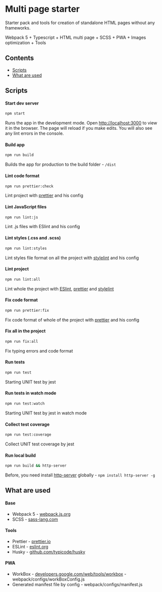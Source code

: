 # Multi page starter
Starter pack and tools for creation of standalone HTML pages without any frameworks.

Webpack 5 + Typescript + HTML multi page + SCSS + PWA + Images optimization + Tools

## Contents

- [Scripts](#scripts)
- [What are used](#what-are-used)

## Scripts

#### Start dev server

```sh
npm start
```
Runs the app in the development mode. Open [http://localhost:3000](http://localhost:3000) to view it in the browser. The page will reload if you make edits. You will also see any lint errors in the console.

#### Build app

```sh
npm run build
```
Builds the app for production to the build folder - `/dist`

#### Lint code format

```sh
npm run prettier:check
```
Lint project with [prettier](https://prettier.io/) and his config

#### Lint JavaScript files

```sh
npm run lint:js
```
Lint .js files with ESlint and his config

#### Lint styles (.css and .scss)

```sh
npm run lint:styles
```
Lint styles file format on all the project with [stylelint](https://github.com/stylelint/stylelint) and his config

#### Lint project

```sh
npm run lint:all
```
Lint whole the project with [ESlint](https://eslint.org/), [prettier](https://prettier.io/) and [stylelint](https://github.com/stylelint/stylelint)


#### Fix code format

```sh
npm run prettier:fix
```
Fix code format of whole of the project with [prettier](https://prettier.io/) and his config

#### Fix all in the project

```sh
npm run fix:all
```
Fix typing errors and code format


#### Run tests

```sh
npm run test
```
Starting UNIT test by jest

#### Run tests in watch mode

```sh
npm run test:watch
```
Starting UNIT test by jest in watch mode

#### Collect test coverage

```sh
npm run test:coverage
```
Collect UNIT test coverage by jest

#### Run local build

```sh
npm run build && http-server
```
Before, you need install [http-server](https://github.com/http-party/http-server) globally - `npm install http-server -g`

## What are used

#### Base
- Webpack 5 - [webpack.js.org](https://webpack.js.org/)
- SCSS  - [sass-lang.com](https://sass-lang.com/)

#### Tools
- Prettier - [prettier.io](https://prettier.io/)
- ESLint - [eslint.org](https://eslint.org/)
- Husky - [github.com/typicode/husky](https://github.com/typicode/husky)

#### PWA
- WorkBox - [developers.google.com/web/tools/workbox](https://developers.google.com/web/tools/workbox) - webpack/configs/workBoxConfig.js
- Generated manifest file by config - webpack/configs/manifest.js

